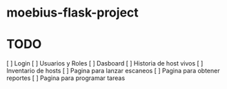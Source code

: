 # moebius-flask-project

# TODO
[ ] Login
[ ] Usuarios y Roles
[ ] Dasboard
	[ ] Historia de host vivos
[ ] Inventario de hosts
[ ] Pagina para lanzar escaneos
[ ] Pagina para obtener reportes
[ ] Pagina para programar tareas
